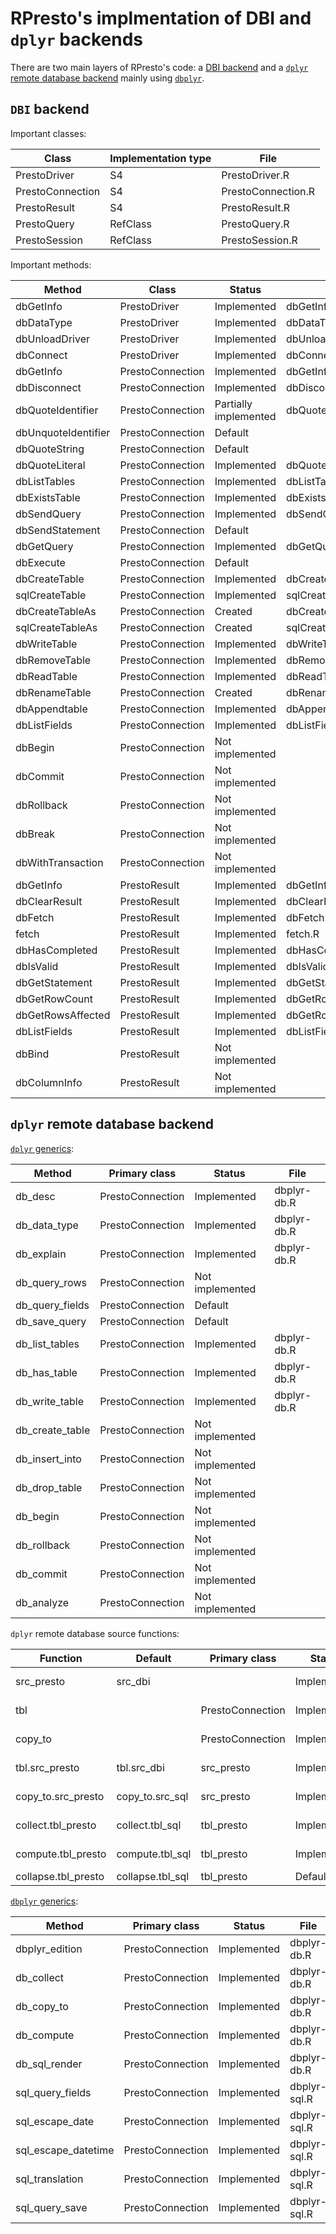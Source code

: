 # RPresto's implmentation of DBI and `dplyr` backends

There are two main layers of RPresto's code: a
[DBI backend](https://dbi.r-dbi.org/) and a
[`dplyr` remote database backend](https://dbplyr.tidyverse.org/articles/new-backend.html)
mainly using [`dbplyr`](https://dbplyr.tidyverse.org/).

## `DBI` backend

Important classes:

| Class | Implementation type | File |
| ----- | ------------------- | ---- |
| PrestoDriver| S4 | PrestoDriver.R |
| PrestoConnection | S4 | PrestoConnection.R |
| PrestoResult | S4 | PrestoResult.R |
| PrestoQuery | RefClass | PrestoQuery.R |
| PrestoSession | RefClass | PrestoSession.R |

Important methods:

| Method | Class | Status | File |
| ------ | ----- | ------ | ---- |
| dbGetInfo | PrestoDriver | Implemented | dbGetInfo.R |
| dbDataType | PrestoDriver | Implemented | dbDataType.R |
| dbUnloadDriver | PrestoDriver | Implemented | dbUnloadDriver.R |
| dbConnect | PrestoDriver | Implemented | dbConnect.R |
| dbGetInfo | PrestoConnection | Implemented | dbGetInfo.R |
| dbDisconnect | PrestoConnection | Implemented | dbDisconnect.R |
| dbQuoteIdentifier | PrestoConnection | Partially implemented | dbQuoteIdentifier.R |
| dbUnquoteIdentifier | PrestoConnection | Default | |
| dbQuoteString | PrestoConnection | Default | |
| dbQuoteLiteral | PrestoConnection | Implemented | dbQuoteLiteral.R |
| dbListTables | PrestoConnection | Implemented | dbListTables.R |
| dbExistsTable | PrestoConnection | Implemented | dbExistsTable.R |
| dbSendQuery | PrestoConnection | Implemented | dbSendQuery.R |
| dbSendStatement | PrestoConnection | Default | |
| dbGetQuery | PrestoConnection | Implemented | dbGetQuery.R |
| dbExecute | PrestoConnection | Default | |
| dbCreateTable | PrestoConnection | Implemented | dbCreateTable.R |
| sqlCreateTable | PrestoConnection | Implemented | sqlCreateTable.R |
| dbCreateTableAs | PrestoConnection | Created | dbCreateTableAs.R |
| sqlCreateTableAs | PrestoConnection | Created | sqlCreateTableAs.R |
| dbWriteTable | PrestoConnection | Implemented | dbWriteTable.R |
| dbRemoveTable | PrestoConnection | Implemented | dbRemoveTable.R |
| dbReadTable | PrestoConnection | Implemented | dbReadTable.R |
| dbRenameTable | PrestoConnection | Created | dbRenameTable.R |
| dbAppendtable | PrestoConnection | Implemented | dbAppendTable.R |
| dbListFields | PrestoConnection | Implemented | dbListFields.R |
| dbBegin | PrestoConnection | Not implemented | |
| dbCommit | PrestoConnection | Not implemented | |
| dbRollback | PrestoConnection | Not implemented | |
| dbBreak | PrestoConnection | Not implemented | |
| dbWithTransaction | PrestoConnection | Not implemented | |
| dbGetInfo | PrestoResult | Implemented | dbGetInfo.R |
| dbClearResult | PrestoResult | Implemented | dbClearResult.R |
| dbFetch | PrestoResult | Implemented | dbFetch.R |
| fetch | PrestoResult | Implemented | fetch.R |
| dbHasCompleted | PrestoResult | Implemented | dbHasCompleted.R |
| dbIsValid | PrestoResult | Implemented | dbIsValid.R |
| dbGetStatement | PrestoResult | Implemented | dbGetStatement.R |
| dbGetRowCount | PrestoResult | Implemented | dbGetRowCount.R |
| dbGetRowsAffected | PrestoResult | Implemented | dbGetRowsAffected.R |
| dbListFields | PrestoResult | Implemented | dbListFields.R |
| dbBind | PrestoResult | Not implemented | |
| dbColumnInfo | PrestoResult | Not implemented | |

## `dplyr` remote database backend

[`dplyr` generics][1]:

| Method | Primary class | Status | File |
| ------ | ------------- | ------ | ---- |
| db_desc | PrestoConnection | Implemented | dbplyr-db.R |
| db_data_type | PrestoConnection | Implemented | dbplyr-db.R |
| db_explain | PrestoConnection | Implemented | dbplyr-db.R |
| db_query_rows | PrestoConnection | Not implemented | |
| db_query_fields | PrestoConnection | Default | |
| db_save_query | PrestoConnection | Default | |
| db_list_tables | PrestoConnection | Implemented | dbplyr-db.R |
| db_has_table | PrestoConnection | Implemented | dbplyr-db.R |
| db_write_table | PrestoConnection | Implemented | dbplyr-db.R |
| db_create_table | PrestoConnection | Not implemented | |
| db_insert_into | PrestoConnection | Not implemented | |
| db_drop_table | PrestoConnection | Not implemented | |
| db_begin | PrestoConnection | Not implemented | |
| db_rollback | PrestoConnection | Not implemented | |
| db_commit | PrestoConnection | Not implemented | |
| db_analyze | PrestoConnection | Not implemented | |

`dplyr` remote database source functions:

| Function | Default | Primary class | Status | File |
| -------- | ----------- | ------------- | ------ | ---- |
| src_presto | src_dbi | | Implemented | dbplyr-src.R |
| tbl | | PrestoConnection | Implemented | dbplyr-src.R |
| copy_to | | PrestoConnection | Implemented | dbplyr-src.R |
| tbl.src_presto | tbl.src_dbi | src_presto | Implemented | dbplyr-src.R |
| copy_to.src_presto | copy_to.src_sql | src_presto | Implemented | dbplyr-src.R |
| collect.tbl_presto | collect.tbl_sql | tbl_presto | Implemented | dbplyr-src.R |
| compute.tbl_presto | compute.tbl_sql | tbl_presto | Implemented | dbplyr-src.R |
| collapse.tbl_presto | collapse.tbl_sql | tbl_presto | Default | |

[`dbplyr` generics][2]:

| Method | Primary class | Status | File |
| ------ | ------------- | ------ | ---- |
| dbplyr_edition | PrestoConnection | Implemented | dbplyr-db.R |
| db_collect | PrestoConnection | Implemented | dbplyr-db.R |
| db_copy_to | PrestoConnection | Implemented | dbplyr-db.R |
| db_compute | PrestoConnection | Implemented | dbplyr-db.R |
| db_sql_render | PrestoConnection | Implemented | dbplyr-db.R |
| sql_query_fields | PrestoConnection | Implemented | dbplyr-sql.R |
| sql_escape_date | PrestoConnection | Implemented | dbplyr-sql.R |
| sql_escape_datetime | PrestoConnection | Implemented | dbplyr-sql.R |
| sql_translation | PrestoConnection | Implemented | dbplyr-sql.R |
| sql_query_save | PrestoConnection | Implemented | dbplyr-sql.R |

[1]: https://dplyr.tidyverse.org/reference/backend_dbplyr.html
[2]: https://dbplyr.tidyverse.org/reference/db-io.html

